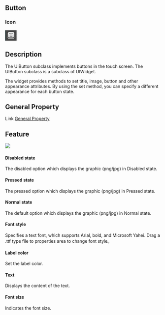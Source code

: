 ## Button

### Icon

![](./res/button.png)

## Description

The UIButton subclass implements buttons in the touch screen. The UIButton subclass is a subclass of UIWidget.


The widget provides methods to set title, image, button and other appearance attributes. By using the set method, you can specify a different appearance for each button state.

## General Property

Link [General Property](../widget/general_property.md)

## Feature

![](./res/.png)

#### Disabled state

The disabled option which displays the graphic (png/jpg) in Disabled state. 


#### Pressed state

The pressed option which displays the graphic (png/jpg) in Pressed state. 


#### Normal state

The default option which displays the graphic (png/jpg) in Normal state.            


#### Font style

Specifies a text font, which supports Arial, bold, and Microsoft Yahei.
Drag a .ttf type file to properties area to change font style。



#### Label color

Set the label color.


#### Text

Displays the content of the text.

#### Font size

Indicates the font size.